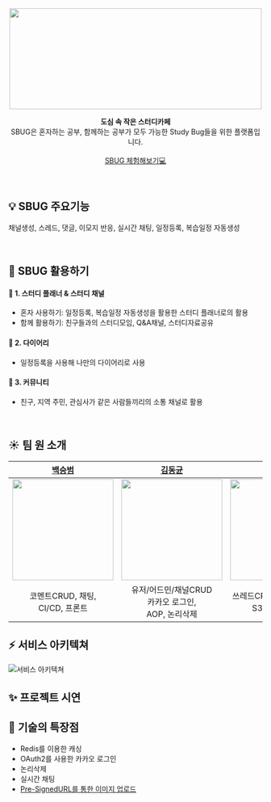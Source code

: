<div align="center">

<img src="https://user-images.githubusercontent.com/117061584/223396694-a2fc4d9e-8603-40b4-855c-59119aafc51b.png"  width="500" height="200"/>
  
**도심 속 작은 스터디카페** <br>
SBUG은 혼자하는 공부, 함께하는 공부가 모두 가능한 Study Bug들을 위한 플랫폼입니다.<br>   
<a href="http://sbug-front-server-s3.s3-website.ap-northeast-2.amazonaws.com">SBUG 체험해보기:computer:</a>
</div>
<br/>  

<div>

## :bulb: SBUG 주요기능
채널생성, 스레드, 댓글, 이모지 반응, 실시간 채팅, 일정등록, 복습일정 자동생성
</div>
<br> 



## :mag_right: SBUG 활용하기

#### 📝 1. 스터디 플래너 & 스터디 채널
  * 혼자 사용하기: 일정등록, 복습일정 자동생성을 활용한 스터디 플래너로의 활용<br>
  * 함께 활용하기: 친구들과의 스터디모임, Q&A채널, 스터디자료공유

 #### 📅 2. 다이어리  
  * 일정등록을 사용해 나만의 다이어리로 사용

#### 👥 3. 커뮤니티
  * 친구, 지역 주민, 관심사가 같은 사람들끼리의 소통 채널로 활용
<br/>  

## :sunny: 팀 원 소개
|  [백승범](https://github.com/deok-beom)  |  [김동균](https://github.com/ca1af)  |  [김송미](https://github.com/SONGMI-KIM)  |  [곽두영](https://github.com/youngfromnowhere)  |
|:--------:|:--------:|:--------:|:--------:|
|   <img src="https://user-images.githubusercontent.com/117061584/223634542-20540a07-2ecc-4c19-9293-3f81b12bca8d.jpeg"  width="200" height="200"/>   |   <img src="https://user-images.githubusercontent.com/117061584/223635464-1ac6cf85-cfd2-423a-bf6e-10d1e5081185.jpeg"  width="200" height="200"/>   |   <img src="https://user-images.githubusercontent.com/117061584/223653521-ee45d128-4f40-4ac8-a666-c7870f432a6a.jpeg"  width="200" height="200"/>   |   <img src="https://user-images.githubusercontent.com/117061584/223635525-6147a275-01a7-470e-9147-459f26d398c6.jpeg"  width="200" height="200"/>   |
| 코멘트CRUD, 채팅,<br> CI/CD, 프론트 | 유저/어드민/채널CRUD<br>카카오 로그인,<br> AOP, 논리삭제 | 쓰레드CRUD, 이모지CRUD,<br> S3 이미지업로드 | 일정CRUD, <br> 레디스 이용한 캐싱 |  

## :zap: 서비스 아키텍쳐
![서비스 아키텍쳐](https://user-images.githubusercontent.com/78391166/223591458-9692a98c-2245-406b-854d-7c16c45aca1e.png)


## :sparkles: 프로젝트 시연

## :dizzy: 기술의 특장점
* Redis를 이용한 캐싱
* OAuth2를 사용한 카카오 로그인
* 논리삭제
* 실시간 채팅
* [Pre-SignedURL를 통한 이미지 업로드](https://github.com/ca1af/sbug/blob/8eefbd496ded2c8ee96a5ef7820f6ea242e116f4/introduction/AWS%20S3%20Pre-SignedURL.md)

